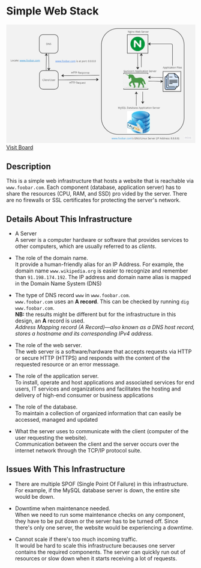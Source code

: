 # Simple Web Stack

![Image of a simple web stack](0-simple_web_stack.jpg)
[Visit Board](https://miro.com/app/board/uXjVjVMqpxpqc=/)

## Description
This is a simple web infrastructure that hosts a website that is reachable via `www.foobar.com`. Each     component (database, application server) has to share the resources (CPU, RAM, and SSD) pro    vided by the server. There are no firewalls or SSL certificates for protecting the server's network.
## Details About This Infrastructure

+ A  Server <br/>A server is a computer hardware or software that provides services to other computers, which are usually referred to as *clients*.

+ The role of the domain name. <br/>It provide a human-friendly alias for an IP Address. For example, the domain name `www.wikipedia.org` is easier to recognize and remember than `91.198.174.192`. The IP address and domain name alias is mapped in the Domain Name System (DNS)

+ The type of DNS record `www`  in `www.foobar.com`. <br/>`www.foobar.com` uses an **A record**. This can be checked by running `dig www.foobar.com`. <br/>**NB:** the results might be different but for the infrastructure in this design, an **A** record is used.<br/>
<i>Address Mapping record (A Record)—also known as a DNS host record, stores a hostname and its corresponding IPv4 address.</i>

+ The role of the web server. <br/>The web server is a software/hardware that accepts requests via HTTP or secure HTTP (HTTPS) and responds with the content of the requested resource or an error messsage.

+ The role of the application server. <br/>To install, operate and host applications and associated services for end users, IT services and organizations and facilitates the hosting and delivery of high-end consumer or business applications

+ The role of the database.<br/>To maintain a collection of organized information that can easily be accessed, managed and updated

+ What the server uses to communicate with the client (computer of the user requesting the website).<br/>Communication between the client and the server occurs over the internet network through the TCP/IP protocol suite.

## Issues With This Infrastructure

+ There are multiple SPOF (Single Point Of Failure) in this infrastructure.<br/>For example, if the MySQL database server is down, the entire site would be down.

+ Downtime when maintenance needed. <br/>When we need to run some maintenance checks on any component, they have to be put down or the server has to be turned off. Since there's only one server, the website would be experiencing a downtime.

+ Cannot scale if there's too much incoming traffic.<br/>It would be hard to scale this infrastructure becauses one server contains the required components. The server can quickly run out of resources or slow down when it starts receiving a lot of requests.

